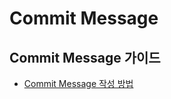 # Commit Message

## Commit Message 가이드

- [Commit Message 작성 방법](./docs/01-howto-commit-message.md)


